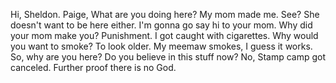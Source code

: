 
Hi, Sheldon.
Paige, What are you doing here?
My mom made me.
See? She doesn't want to be here either.
I'm gonna go say hi to your mom.
Why did your mom make you?
Punishment.
I got caught with cigarettes.
Why would you want to smoke?
To look older.
My meemaw smokes, I guess it works.
So, why are you here?
Do you believe in this stuff now?
No, Stamp camp got canceled.
Further proof there is no God.
